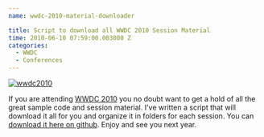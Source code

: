 ```yaml
---
name: wwdc-2010-material-downloader

title: Script to download all WWDC 2010 Session Material
time: 2010-06-10 07:59:00.003000 Z
categories:
  - WWDC
  - Conferences
---
```


<a href="http://github.com/jfahrenkrug/wwdc2010-material-downloader"><img src="/assets/archived_posts/wwdc2010material.png" alt="wwdc2010"/></a><br/>

<p>If you are attending <a href="http://developer.apple.com/wwdc">WWDC 2010</a> you no doubt want to get a hold of all the great sample code and session material. I've written a script that will download it all for you and organize it in folders for each session. You can <a href="http://github.com/jfahrenkrug/wwdc2010-material-downloader">download it here on github</a>. Enjoy and see you next year.</p>
